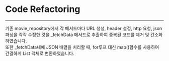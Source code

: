 # Code Refactoring
<hr>
기존 movie_repository에서 각 메서드마다 URL 생성, header 설정, http 요청, json 파싱을 각각 수정한 것을 _fetchData 메서드로 추출하여 중복된 코드를 제거 및 간소화하였습니다.<br>
또한 _fetchData내에 JSON 배열을 처리할 때, for루프 대신 map()함수를 사용하여 간결하게 List 객체로 변환하였습니다.
